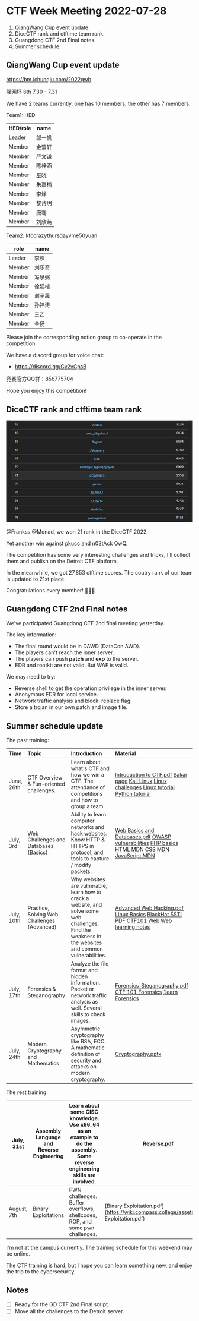 # CTF Week Meeting 2022-07-28

1. QiangWang Cup event update.
1. DiceCTF rank and ctftime team rank.
1. Guangdong CTF 2nd Final notes.
1. Summer schedule.

## QiangWang Cup event update

https://bm.ichunqiu.com/2022qwb

强网杯 6th 7.30 - 7.31

We have 2 teams currently, one has 10 members, the other has 7 members.

Team1: HED

| HED/role | name   |
| -------- | ------ |
| Leader   | 邬一帆 |
| Member   | 金肇轩 |
| Member   | 严文谦 |
| Member   | 陈梓涵 |
| Member   | 巫晓   |
| Member   | 朱嘉楠 |
| Member   | 李烨   |
| Member   | 黎诗玥 |
| Member   | 唐骞   |
| Member   | 刘欣萌 |

Team2: kfccrazythursdayvme50yuan

| role   | name   |
| ------ | ------ |
| Leader | 李照   |
| Member | 刘乐奇 |
| Member | 冯泉弼 |
| Member | 徐延楷 |
| Member | 谢子晟 |
| Member | 孙祎涛 |
| Member | 王乙   |
| Member | 金扬   |

Please join the corresponding notion group to co-operate in the competition.

We have a discord group for voice chat:

* https://discord.gg/Cy2vCpsB

竞赛官方QQ群：856775704

Hope you enjoy this competition!

## DiceCTF rank and ctftime team rank

![rank](../../assets/DiceCTF2022.png)

@Frankss @Monad, we won 21 rank in the DiceCTF 2022.

Yet another win against pkucc and n03tAck QwQ.

The competition has some very interesting challenges and tricks, I'll collect them and publish on the Detroit CTF platform.

In the meanwhile, we got 27.853 ctftime scores. The coutry rank of our team is updated to 21st place.

Congratulations every member! 🎉🎉🎉

## Guangdong CTF 2nd Final notes

We've participated Guangdong CTF 2nd final meeting yesterday.

The key information:

* The final round would be in DAWD (DataCon AWD).
* The players can't reach the inner server.
* The players can push **patch** and **exp** to the server.
* EDR and rootkit are not valid. But WAF is valid.

We may need to try:

* Reverse shell to get the operation privilege in the inner server.
* Anonymous EDR for local service.
* Network traffic analysis and block: replace flag.
* Store a trojan in our own patch and image file.

## Summer schedule update

The past training:

| Time       | Topic                                       | Introduction                                                 | Material                                                     |
| :--------- | :------------------------------------------ | :----------------------------------------------------------- | :----------------------------------------------------------- |
| June, 26th | CTF Overview & Fun-oriented challenges.     | Learn about what's CTF and how we win a CTF. The attendance of competitions and how to group a team. | [Introduction to CTF.pdf](https://wiki.compass.college/assets/Introduction_to_CTF_2022.pdf) [Sakai page](https://sakai.sustech.edu.cn/portal/site/d0e48f7e-7386-4a47-8611-9e37e069b009) [Kali Linux](https://www.kali.org/) [Linux challenges](https://cmdchallenge.com/) [Linux tutorial](https://linuxtools-rst.readthedocs.io/zh_CN/latest/base/index.html) [Python tutorial](https://yulizi123.github.io/tutorials/python-basic/) |
| July, 3rd  | Web Challenges and Databases (Basics)       | Ability to learn computer networks and hack websites. Know HTTP & HTTPS in protocol, and tools to capture / modify packets. | [Web Basics and Databases.pdf](https://wiki.compass.college/assets/Web_Basics_and_Databases.pdf) [OWASP vulnerabilities](https://owasp.org/www-community/vulnerabilities/) [PHP basics](https://www.tutorialspoint.com/php/index.htm) [HTML MDN](https://developer.mozilla.org/en-US/docs/Web/HTML) [CSS MDN](https://developer.mozilla.org/en-US/docs/Web/CSS) [JavaScript MDN](https://developer.mozilla.org/en-US/docs/Learn/JavaScript) |
| July, 10th | Practice, Solving Web Challenges (Advanced) | Why websites are vulnerable, learn how to crack a website, and solve some web challenges. Find the weakness in the websites and common vulnerabilities. | [Advanced Web Hacking.pdf](https://wiki.compass.college/assets/Web_Challenges_Advanced.pdf) [Linux Basics](https://wiki.compass.college/assets/Linux_Basics.pdf) [BlackHat SSTI PDF](https://wiki.compass.college/assets/EN-Server-Side-Template-Injection-RCE-For-The-Modern-Web-App-BlackHat-15.pdf) [CTF101 Web](https://ctf101.org/web-exploitation/overview/) [Web learning notes](https://websec.readthedocs.io/zh/latest/vuln/index.html) |
| July, 17th | Forensics & Steganography                   | Analyze the file format and hidden information. Packet or network traffic analysis as well. Several skills to check images. | [Forensics_Steganography.pdf](https://wiki.compass.college/assets/Forensics_Steganography.pdf) [CTF 101 Forensics](https://ctf101.org/forensics/overview/) [1earn Forensics](https://github.com/ffffffff0x/1earn/blob/master/1earn/Security/BlueTeam/取证.md) |
| July, 24th | Modern Cryptography and Mathematics         | Asymmetric cryptography like RSA, ECC. A mathematic definition of security and attacks on modern cryptography. | [Cryptography.pptx](https://wiki.compass.college/assets/Cryptography.pptx) |

The rest training:

| July, 31st  | Assembly Language and Reverse Engineering | Learn about some CISC knowledge. Use x86_64 as an example to do the assembly. Some reverse engineering skills are involved. | [Reverse.pdf](https://wiki.compass.college/assets/Reverse.pdf) |
| ----------- | ----------------------------------------- | ------------------------------------------------------------ | ------------------------------------------------------------ |
| August, 7th | Binary Exploitations                      | PWN challenges. Buffer overflows, shellcodes, ROP, and some pwn challenges. | [Binary Exploitation.pdf](https://wiki.compass.college/assets/Binary Exploitation.pdf) |

I'm not at the campus currently. The training schedule for this weekend may be online.

The CTF training is hard, but I hope you can learn something new, and enjoy the trip to the cybersecurity.

## Notes

- [ ] Ready for the GD CTF 2nd Final script.
- [ ] Move all the challenges to the Detroit server.
